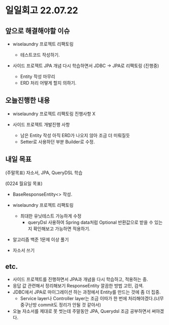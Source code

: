 # 일일회고 22.07.22
## 앞으로 해결해야할 이슈
- wiselaundry 프로젝트 리팩토링
    + 테스트코드 작성하기.

- 사이드 프로젝트 JPA 개념 다시 학습하면서 JDBC -> JPA로 리팩토링 (진행중)
    + Entity 작성 마무리
    + ERD 처리 어떻게 할지 의하기.

## 오늘진행한 내용
- wiselaundry 프로젝트 리팩토링 진행사항 X

- 사이드 프로젝트 개발진행 사항
    + 남은 Entity 작성 아직 ERD가 나오지 않아 조금 더 미뤄질듯
    + Setter로 사용하던 부분 Builder로 수정.
    
## 내일 목표
(주말목표)
자소서, JPA, QueryDSL 학습 

(0224 월요일 목표)
- BaseResponseEntity<> 작성.

- wiselaundry 프로젝트 리팩토링
    + 최대한 유닛테스트 가능하게 수정
        * queryDsl 사용하여 Spring data처럼 Optional 반환값으로 받을 수 있는지 확인해보고 가능하면 적용하기.

- 알고리즘 백준 1문제 이상 풀기
- 자소서 쓰기

## etc.
- 사이드 프로젝트를 진행하면서 JPA과 개념을 다시 학습하고, 적용하는 중.
- 응답 값 관련해서 정리해보기 ResponseEntity 깔끔한 방법 고민, 검색.
- JDBC에서 JPA로 마이그레이션 하는 과정에서 Entity를 만드는 것에 좀 더 집중.
    + Service layer나 Controller layer는 조금 이따가 한 번에 처리해야겠다.(너무 중구난방 commit도 정리가 안될 것 같아서)
- 오늘 자소서를 제대로 못 썻는데 주말동안 JPA, Querydsl 조금 공부하면서 써야겠다.